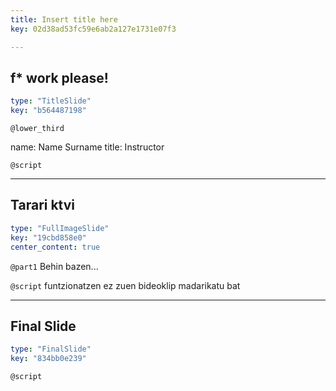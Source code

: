 ```yaml
---
title: Insert title here
key: 02d38ad53fc59e6ab2a127e1731e07f3

---
```

## f* work please!

```yaml
type: "TitleSlide"
key: "b564487198"
```

`@lower_third`

name: Name Surname
title: Instructor


`@script`



---
## Tarari ktvi[](https://assets.datacamp.com/production/repositories/2196/datasets/d48bbcd414edf863bd6529023519f915e02ab425/testmp4.m4v)

```yaml
type: "FullImageSlide"
key: "19cbd858e0"
center_content: true
```

`@part1`
Behin bazen...


`@script`
funtzionatzen ez zuen bideoklip madarikatu bat


---
## Final Slide

```yaml
type: "FinalSlide"
key: "834bb0e239"
```

`@script`


